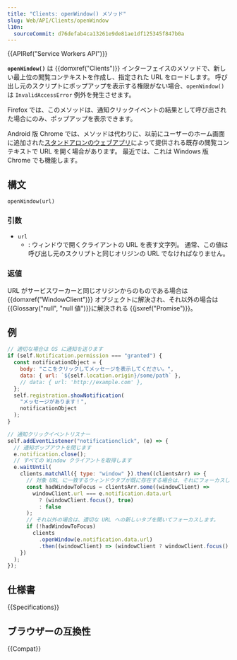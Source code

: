 ```yaml
---
title: "Clients: openWindow() メソッド"
slug: Web/API/Clients/openWindow
l10n:
  sourceCommit: d76defab4ca13261e9de81ae1df125345f847b0a
---
```


{{APIRef("Service Workers API")}}

**`openWindow()`** は {{domxref("Clients")}} インターフェイスのメソッドで、新しい最上位の閲覧コンテキストを作成し、指定された URL をロードします。 呼び出し元のスクリプトにポップアップを表示する権限がない場合、`openWindow()` は `InvalidAccessError` 例外を発生させます。

Firefox では、このメソッドは、通知クリックイベントの結果として呼び出された場合にのみ、ポップアップを表示できます。

Android 版 Chrome では、メソッドは代わりに、以前にユーザーのホーム画面に追加された[スタンドアロンのウェブアプリ](/ja/docs/Web/Progressive_web_apps)によって提供される既存の閲覧コンテキストで URL を開く場合があります。 最近では、これは Windows 版 Chrome でも機能します。

## 構文

```js-nolint
openWindow(url)
```

### 引数

- `url`
  - : ウィンドウで開くクライアントの URL を表す文字列。 通常、この値は呼び出し元のスクリプトと同じオリジンの URL でなければなりません。

### 返値

URL がサービスワーカーと同じオリジンからのものである場合は {{domxref("WindowClient")}} オブジェクトに解決され、それ以外の場合は {{Glossary("null", "null 値")}}に解決される {{jsxref("Promise")}}。

## 例

```js
// 適切な場合は OS に通知を送ります
if (self.Notification.permission === "granted") {
  const notificationObject = {
    body: "ここをクリックしてメッセージを表示してください。",
    data: { url: `${self.location.origin}/some/path` },
    // data: { url: 'http://example.com' },
  };
  self.registration.showNotification(
    "メッセージがあります！",
    notificationObject
  );
}

// 通知クリックイベントリスナー
self.addEventListener("notificationclick", (e) => {
  // 通知ポップアウトを閉じます
  e.notification.close();
  // すべての Window クライアントを取得します
  e.waitUntil(
    clients.matchAll({ type: "window" }).then((clientsArr) => {
      // 対象 URL に一致するウィンドウタブが既に存在する場合は、それにフォーカスします。
      const hadWindowToFocus = clientsArr.some((windowClient) =>
        windowClient.url === e.notification.data.url
          ? (windowClient.focus(), true)
          : false
      );
      // それ以外の場合は、適切な URL への新しいタブを開いてフォーカスします。
      if (!hadWindowToFocus)
        clients
          .openWindow(e.notification.data.url)
          .then((windowClient) => (windowClient ? windowClient.focus() : null));
    })
  );
});
```

## 仕様書

{{Specifications}}

## ブラウザーの互換性

{{Compat}}
